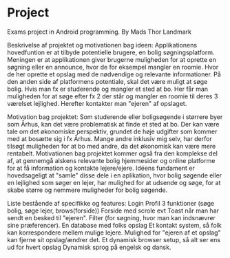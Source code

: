 # Project
Exams project in Android programming. 
By Mads Thor Landmark

Beskrivelse af projektet og motivationen bag ideen:
Applikationens hovedfuntion er at tilbyde potentielle brugere, en bolig søgningsplatform. Meningen er at applikationen giver brugerne muligheden for at oprette en søgning eller en announce, hvor de for eksempel mangler en roomie. Hvor de her oprette et opslag med de nødvendige og relevante informationer.
På den anden side af platformens potentiale, skal det være muligt at søge bolig. Hvis man fx er studerende og mangler et sted at bo. Her får man muligheden for at søge efter fx 2 der står og mangler en roomie til deres 3 værelset lejlighed. Herefter kontakter man "ejeren" af opslaget.

Motivation bag projektet:
Som studerende eller boligsøgende i størrere byer som Århus, kan det være problematisk at finde et sted at bo. Der kan være tale om det økonomiske perspektiv, grundet de høje udgifter som kommer med at bosætte sig i fx Århus. Mange andre inklusiv mig selv, har derfor tilsøgt muligheden for at bo med andre, da det økonomisk kan være mere rentabelt.
Motivationen bag projektet kommer også fra den komplekse del af, at gennemgå alskens relevante bolig hjemmesider og online platforme for at få information og kontakte lejere/ejere.
Idéens fundament er hovedsageligt at "samle" disse dele i en aplikation, hvor bolig søgende eller en lejlighed som søger en lejer, har mulighed for at udsende og søge, for at skabe større og nemmere muligheder for bolig søgende.


Liste bestående af specifikke og features: 
Login
Profil
3 funktioner (søge bolig, søge lejer, brows(forside))
Forside med scrole
evt Toast når man har sendt en besked til "ejeren".
Filter (for søgning, hvor man kan indsnævrer sine præferencer).
En database med folks opslag
Et kontakt system, så folk kan korrespondere mellem mulige lejere.
Mulighed for "ejeren af et opslag" kan fjerne sit opslag/ændrer det.
Et dynamisk browser setup, så alt ser ens ud for hvert opslag
Dynamisk sprog på engelsk og dansk.

